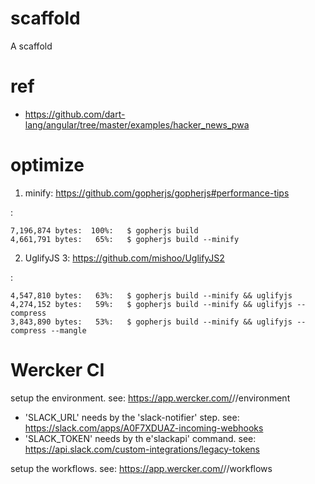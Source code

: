 # scaffold
A scaffold

# ref
- https://github.com/dart-lang/angular/tree/master/examples/hacker_news_pwa

# optimize

1. minify: https://github.com/gopherjs/gopherjs#performance-tips

:

    7,196,874 bytes:  100%:   $ gopherjs build
    4,661,791 bytes:   65%:   $ gopherjs build --minify

2. UglifyJS 3: https://github.com/mishoo/UglifyJS2

:

    4,547,810 bytes:   63%:   $ gopherjs build --minify && uglifyjs
    4,274,152 bytes:   59%:   $ gopherjs build --minify && uglifyjs --compress
    3,843,890 bytes:   53%:   $ gopherjs build --minify && uglifyjs --compress --mangle

# Wercker CI

setup the environment.
see: https://app.wercker.com/<organization>/<application>/environment

- 'SLACK_URL' needs by the 'slack-notifier' step. see: https://slack.com/apps/A0F7XDUAZ-incoming-webhooks
- 'SLACK_TOKEN' needs by th e'slackapi' command. see: https://api.slack.com/custom-integrations/legacy-tokens

setup the workflows.
see: https://app.wercker.com/<organization>/<application>/workflows
